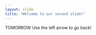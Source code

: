 ```yaml
---
layout: slide
title: "Welcome to our second slide!"
---
```

TOMORROW
Use the left arrow to go back!
